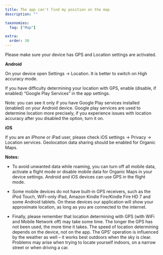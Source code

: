 ```yaml
---
title: The app can't find my position on the map
description: ""

taxonomies:
  faq: ["Map"]

extra:
  order: 30
---
```


Please make sure your device has GPS and Location settings are activated.

**Android**

On your device open Settings → Location. It is better to switch on High accuracy mode.

If you have difficulty determining your location with GPS, enable (disable, if enabled) “Google Play Services” in the app settings.

Note: you can see it only if you have Google Play services installed (enabled) on your Android device. Google play services are used to determine location more precisely, if you experience issues with location accuracy after you disabled the option, turn it on.

**iOS**

If you are an iPhone or iPad user, please check iOS settings → Privacy → Location services. Geolocation data sharing should be enabled for Organic Maps.

**Notes:**

* To avoid unwanted data while roaming, you can turn off all mobile data, activate a flight mode or disable mobile data for Organic Maps in your device settings. Android and iOS devices can use GPS in the flight mode.

* Some mobile devices do not have built-in GPS receivers, such as the iPod Touch, WiFi-only iPad, Amazon Kindle Fire/Kindle Fire HD 7 and some Android tablets. On these devices our application will show your approximate location, as long as you are connected to the internet.

* Finally, please remember that location determining with GPS (with WiFi and Mobile Network off) may take some time. The longer the GPS has not been used, the more time it takes. The speed of location determining depends on the device, not on the app. The GPS' operation is influenced by the weather as well – it works best outdoors when the sky is clear. Problems may arise when trying to locate yourself indoors, on a narrow street or when driving a car.
